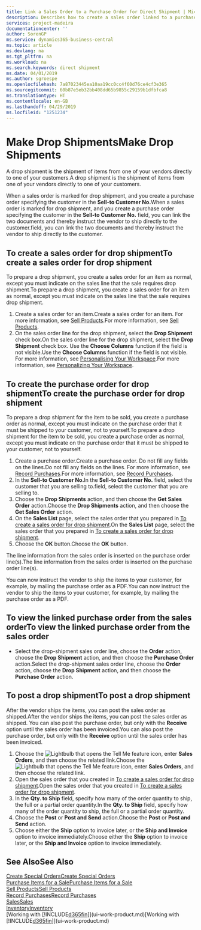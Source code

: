 ```yaml
---
title: Link a Sales Order to a Purchase Order for Direct Shipment | Microsoft Docs
description: Describes how to create a sales order linked to a purchase order to enable shipment directly from the vendor to the customer.
services: project-madeira
documentationcenter: ''
author: SorenGP
ms.service: dynamics365-business-central
ms.topic: article
ms.devlang: na
ms.tgt_pltfrm: na
ms.workload: na
ms.search.keywords: direct shipment
ms.date: 04/01/2019
ms.author: sgroespe
ms.openlocfilehash: 7a87023445ea10aa19cc0cc4f60d76ce4cf3e365
ms.sourcegitcommit: 60b87e5eb32bb408dd65b9855c29159b1dfbfca8
ms.translationtype: HT
ms.contentlocale: en-GB
ms.lasthandoff: 04/29/2019
ms.locfileid: "1251234"
---
```

# <a name="make-drop-shipments"></a><span data-ttu-id="5caad-103">Make Drop Shipments</span><span class="sxs-lookup"><span data-stu-id="5caad-103">Make Drop Shipments</span></span>
<span data-ttu-id="5caad-104">A drop shipment is the shipment of items from one of your vendors directly to one of your customers.</span><span class="sxs-lookup"><span data-stu-id="5caad-104">A drop shipment is the shipment of items from one of your vendors directly to one of your customers.</span></span>

<span data-ttu-id="5caad-105">When a sales order is marked for drop shipment, and you create a purchase order specifying the customer in the **Sell-to Customer No.**</span><span class="sxs-lookup"><span data-stu-id="5caad-105">When a sales order is marked for drop shipment, and you create a purchase order specifying the customer in the **Sell-to Customer No.**</span></span> <span data-ttu-id="5caad-106">field, you can link the two documents and thereby instruct the vendor to ship directly to the customer.</span><span class="sxs-lookup"><span data-stu-id="5caad-106">field, you can link the two documents and thereby instruct the vendor to ship directly to the customer.</span></span>

## <a name="to-create-a-sales-order-for-drop-shipment"></a><span data-ttu-id="5caad-107">To create a sales order for drop shipment</span><span class="sxs-lookup"><span data-stu-id="5caad-107">To create a sales order for drop shipment</span></span>
<span data-ttu-id="5caad-108">To prepare a drop shipment, you create a sales order for an item as normal, except you must indicate on the sales line that the sale requires drop shipment.</span><span class="sxs-lookup"><span data-stu-id="5caad-108">To prepare a drop shipment, you create a sales order for an item as normal, except you must indicate on the sales line that the sale requires drop shipment.</span></span>

1. <span data-ttu-id="5caad-109">Create a sales order for an item.</span><span class="sxs-lookup"><span data-stu-id="5caad-109">Create a sales order for an item.</span></span> <span data-ttu-id="5caad-110">For more information, see [Sell Products](sales-how-sell-products.md).</span><span class="sxs-lookup"><span data-stu-id="5caad-110">For more information, see [Sell Products](sales-how-sell-products.md).</span></span>
2. <span data-ttu-id="5caad-111">On the sales order line for the drop shipment, select the **Drop Shipment** check box.</span><span class="sxs-lookup"><span data-stu-id="5caad-111">On the sales order line for the drop shipment, select the **Drop Shipment** check box.</span></span> <span data-ttu-id="5caad-112">Use the **Choose Columns** function if the field is not visible.</span><span class="sxs-lookup"><span data-stu-id="5caad-112">Use the **Choose Columns** function if the field is not visible.</span></span> <span data-ttu-id="5caad-113">For more information, see [Personalising Your Workspace](ui-personalization-user.md).</span><span class="sxs-lookup"><span data-stu-id="5caad-113">For more information, see [Personalizing Your Workspace](ui-personalization-user.md).</span></span>

## <a name="to-create-the-purchase-order-for-drop-shipment"></a><span data-ttu-id="5caad-114">To create the purchase order for drop shipment</span><span class="sxs-lookup"><span data-stu-id="5caad-114">To create the purchase order for drop shipment</span></span>
<span data-ttu-id="5caad-115">To prepare a drop shipment for the item to be sold, you create a purchase order as normal, except you must indicate on the purchase order that it must be shipped to your customer, not to yourself.</span><span class="sxs-lookup"><span data-stu-id="5caad-115">To prepare a drop shipment for the item to be sold, you create a purchase order as normal, except you must indicate on the purchase order that it must be shipped to your customer, not to yourself.</span></span>

1. <span data-ttu-id="5caad-116">Create a purchase order.</span><span class="sxs-lookup"><span data-stu-id="5caad-116">Create a purchase order.</span></span> <span data-ttu-id="5caad-117">Do not fill any fields on the lines.</span><span class="sxs-lookup"><span data-stu-id="5caad-117">Do not fill any fields on the lines.</span></span> <span data-ttu-id="5caad-118">For more information, see [Record Purchases](purchasing-how-record-purchases.md).</span><span class="sxs-lookup"><span data-stu-id="5caad-118">For more information, see [Record Purchases](purchasing-how-record-purchases.md).</span></span>
2. <span data-ttu-id="5caad-119">In the **Sell-to Customer No.**</span><span class="sxs-lookup"><span data-stu-id="5caad-119">In the **Sell-to Customer No.**</span></span> <span data-ttu-id="5caad-120">field, select the customer that you are selling to.</span><span class="sxs-lookup"><span data-stu-id="5caad-120">field, select the customer that you are selling to.</span></span>
3. <span data-ttu-id="5caad-121">Choose the **Drop Shipments** action, and then choose the **Get Sales Order** action.</span><span class="sxs-lookup"><span data-stu-id="5caad-121">Choose the **Drop Shipments** action, and then choose the **Get Sales Order** action.</span></span>
4. <span data-ttu-id="5caad-122">On the **Sales List** page, select the sales order that you prepared in [To create a sales order for drop shipment](sales-how-drop-shipment.md#to-create-a-sales-order-for-drop-shipment).</span><span class="sxs-lookup"><span data-stu-id="5caad-122">On the **Sales List** page, select the sales order that you prepared in [To create a sales order for drop shipment](sales-how-drop-shipment.md#to-create-a-sales-order-for-drop-shipment).</span></span>
5. <span data-ttu-id="5caad-123">Choose the **OK** button.</span><span class="sxs-lookup"><span data-stu-id="5caad-123">Choose the **OK** button.</span></span>

<span data-ttu-id="5caad-124">The line information from the sales order is inserted on the purchase order line(s).</span><span class="sxs-lookup"><span data-stu-id="5caad-124">The line information from the sales order is inserted on the purchase order line(s).</span></span>

<span data-ttu-id="5caad-125">You can now instruct the vendor to ship the items to your customer, for example, by mailing the purchase order as a PDF.</span><span class="sxs-lookup"><span data-stu-id="5caad-125">You can now instruct the vendor to ship the items to your customer, for example, by mailing the purchase order as a PDF.</span></span>     

## <a name="to-view-the-linked-purchase-order-from-the-sales-order"></a><span data-ttu-id="5caad-126">To view the linked purchase order from the sales order</span><span class="sxs-lookup"><span data-stu-id="5caad-126">To view the linked purchase order from the sales order</span></span>
* <span data-ttu-id="5caad-127">Select the drop-shipment sales order line, choose the **Order** action, choose the **Drop Shipment** action, and then choose the **Purchase Order** action.</span><span class="sxs-lookup"><span data-stu-id="5caad-127">Select the drop-shipment sales order line, choose the **Order** action, choose the **Drop Shipment** action, and then choose the **Purchase Order** action.</span></span>

## <a name="to-post-a-drop-shipment"></a><span data-ttu-id="5caad-128">To post a drop shipment</span><span class="sxs-lookup"><span data-stu-id="5caad-128">To post a drop shipment</span></span>
<span data-ttu-id="5caad-129">After the vendor ships the items, you can post the sales order as shipped.</span><span class="sxs-lookup"><span data-stu-id="5caad-129">After the vendor ships the items, you can post the sales order as shipped.</span></span> <span data-ttu-id="5caad-130">You can also post the purchase order, but only with the **Receive** option until the sales order has been invoiced.</span><span class="sxs-lookup"><span data-stu-id="5caad-130">You can also post the purchase order, but only with the **Receive** option until the sales order has been invoiced.</span></span>

1. <span data-ttu-id="5caad-131">Choose the ![Lightbulb that opens the Tell Me feature](media/ui-search/search_small.png "Tell me what you want to do") icon, enter **Sales Orders**, and then choose the related link.</span><span class="sxs-lookup"><span data-stu-id="5caad-131">Choose the ![Lightbulb that opens the Tell Me feature](media/ui-search/search_small.png "Tell me what you want to do") icon, enter **Sales Orders**, and then choose the related link.</span></span>
2. <span data-ttu-id="5caad-132">Open the sales order that you created in [To create a sales order for drop shipment]().</span><span class="sxs-lookup"><span data-stu-id="5caad-132">Open the sales order that you created in [To create a sales order for drop shipment]().</span></span>
3. <span data-ttu-id="5caad-133">In the **Qty. to Ship** field, specify how many of the order quantity to ship, the full or a partial order quantity.</span><span class="sxs-lookup"><span data-stu-id="5caad-133">In the **Qty. to Ship** field, specify how many of the order quantity to ship, the full or a partial order quantity.</span></span>
4. <span data-ttu-id="5caad-134">Choose the **Post** or **Post and Send** action.</span><span class="sxs-lookup"><span data-stu-id="5caad-134">Choose the **Post** or **Post and Send** action.</span></span>
5. <span data-ttu-id="5caad-135">Choose either the **Ship** option to invoice later, or the **Ship and Invoice** option to invoice immediately.</span><span class="sxs-lookup"><span data-stu-id="5caad-135">Choose either the **Ship** option to invoice later, or the **Ship and Invoice** option to invoice immediately.</span></span>

## <a name="see-also"></a><span data-ttu-id="5caad-136">See Also</span><span class="sxs-lookup"><span data-stu-id="5caad-136">See Also</span></span>
[<span data-ttu-id="5caad-137">Create Special Orders</span><span class="sxs-lookup"><span data-stu-id="5caad-137">Create Special Orders</span></span>](sales-how-to-create-special-orders.md)  
[<span data-ttu-id="5caad-138">Purchase Items for a Sale</span><span class="sxs-lookup"><span data-stu-id="5caad-138">Purchase Items for a Sale</span></span>](purchasing-how-purchase-products-sale.md)  
[<span data-ttu-id="5caad-139">Sell Products</span><span class="sxs-lookup"><span data-stu-id="5caad-139">Sell Products</span></span>](sales-how-sell-products.md)  
[<span data-ttu-id="5caad-140">Record Purchases</span><span class="sxs-lookup"><span data-stu-id="5caad-140">Record Purchases</span></span>](purchasing-how-record-purchases.md)  
[<span data-ttu-id="5caad-141">Sales</span><span class="sxs-lookup"><span data-stu-id="5caad-141">Sales</span></span>](sales-manage-sales.md)  
[<span data-ttu-id="5caad-142">Inventory</span><span class="sxs-lookup"><span data-stu-id="5caad-142">Inventory</span></span>](inventory-manage-inventory.md)  
<span data-ttu-id="5caad-143">[Working with [!INCLUDE[d365fin](includes/d365fin_md.md)]](ui-work-product.md)</span><span class="sxs-lookup"><span data-stu-id="5caad-143">[Working with [!INCLUDE[d365fin](includes/d365fin_md.md)]](ui-work-product.md)</span></span>
